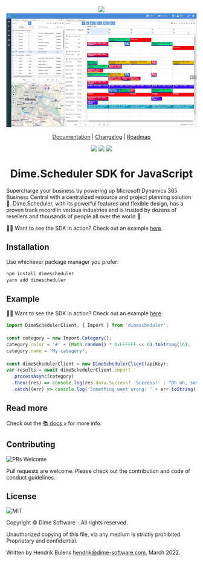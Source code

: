 <div align="center">
<img src="https://cdn.dimescheduler.com/dime-scheduler/Dime.Scheduler-Black.svg" height="100px" />
</div>

<div align="center">
<img src="assets/app.webp" height="300px" />
</div>

<p align="center">
  <a href="https://docs.dimescheduler.com">Documentation</a> |
  <a href="https://docs.dimescheduler.com/history">Changelog</a> |
  <a href="https://docs.dimescheduler.com/roadmap">Roadmap</a>
</p>

<div align="center">
  <img src="https://github.com/dime-scheduler/sdk-js/actions/workflows/ci.yml/badge.svg?branch=master" />
  <img src="https://img.shields.io/npm/v/dimescheduler?style=flat-square" />
  <img src="https://img.shields.io/npm/l/dimescheduler" />
</div>


<h1 align="center"> Dime.Scheduler SDK for JavaScript</h1>

Supercharge your business by powering up Microsoft Dynamics 365 Business Central with a centralized resource and project planning solution 📅. Dime.Scheduler, with its powerful features and flexible design, has a proven track record in various industries and is trusted by dozens of resellers and thousands of people all over the world 🚀.

🧑‍🏫 Want to see the SDK in action? Check out an example [here](https://stackblitz.com/edit/ds-category?file=index.js).

## Installation

Use whichever package manager you prefer:

```bash
npm install dimescheduler
yarn add dimescheduler
```

## Example

🧑‍🏫 Want to see the SDK in action? Check out an example [here](https://stackblitz.com/edit/ds-category?file=index.js).

```javascript
import DimeSchedulerClient, { Import } from 'dimescheduler';

const category = new Import.Category();
category.color = '#' + (Math.random() * 0xFFFFFF << 0).toString(16);
category.name = "My category";

const dimeSchedulerClient = new DimeSchedulerClient(apiKey);
var results = await dimeSchedulerClient.import
  .processAsync(category)
  .then((res) => console.log(res.data.Success? 'Success!' : "Oh oh, something didn't quite go well."))
  .catch((err) => console.log('Something went wrong: ' + err.toString()));
```

## Read more

Check out the [📚 docs »](https://docs.dimescheduler.com) for more info.

## Contributing

![PRs Welcome](https://img.shields.io/badge/PRs-welcome-brightgreen.svg?style=flat-square)

Pull requests are welcome. Please check out the contribution and code of conduct guidelines.

## License

![MIT](https://img.shields.io/badge/License-MIT-brightgreen.svg?style=flat-square)

Copyright © Dime Software - All rights reserved.

Unauthorized copying of this file, via any medium is strictly prohibited Proprietary and confidential.

Written by Hendrik Bulens hendrik@dime-software.com, March 2022.

